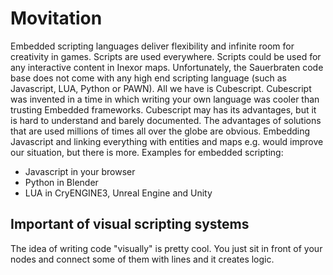 # Movitation
Embedded scripting languages deliver flexibility and infinite room for creativity in games. Scripts are used everywhere. Scripts could be used for any interactive content in Inexor maps. Unfortunately, the Sauerbraten code base does not come with any high end scripting language (such as Javascript, LUA, Python or PAWN). All we have is Cubescript. Cubescript was invented in a time in which writing your own language was cooler than trusting Embedded frameworks. Cubescript may has its advantages, but it is hard to understand and barely documented. The advantages of solutions that are used millions of times all over the globe are obvious. Embedding Javascript and linking everything with entities and maps e.g. would improve our situation, but there is more.
Examples for embedded scripting:
* Javascript in your browser
* Python in Blender
* LUA in CryENGINE3, Unreal Engine and Unity

## Important of visual scripting systems
The idea of writing code "visually" is pretty cool. You just sit in front of your nodes and connect some of them with lines and it creates logic. 
